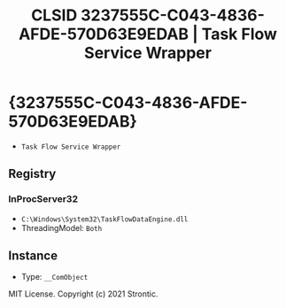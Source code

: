 ﻿---
title: "CLSID 3237555C-C043-4836-AFDE-570D63E9EDAB | Task Flow Service Wrapper"
excerpt: What is COM-Object CLSID 3237555C-C043-4836-AFDE-570D63E9EDAB?
---

# {3237555C-C043-4836-AFDE-570D63E9EDAB}

* `Task Flow Service Wrapper`

## Registry


### InProcServer32

* `C:\Windows\System32\TaskFlowDataEngine.dll`
* ThreadingModel: `Both`

## Instance

* Type: `__ComObject`

MIT License. Copyright (c) 2021 Strontic.



